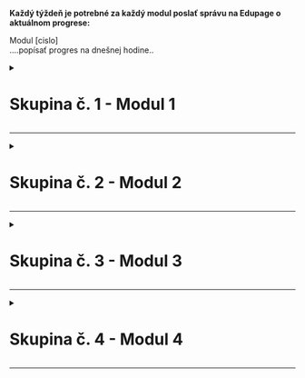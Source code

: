 **Každý týždeň je potrebné za každý modul poslať správu na Edupage o aktuálnom progrese:**  

Modul [cislo]  
....popísať progres na dnešnej hodine..



<details>
<summary><h1>Skupina č. 1 - Modul 1</h1></summary>

Ľubomír P., Adam Ladislav A. Š., Jakub Č., Martin Darius M. H.  

| Dátum | Aktuálny stav projektu |
|---------|---------|
| 10.9.2025 | Dneska sme stiahli potrebné programy na naprogramovanie robota a ďalej pracovali na mechanickom návrhu robota.|
| 17.9.2025 | Dneska sme našu skupinu rozdelili na dve "podskupiny", kedy sme dvaja robili na ruke robota, a dvaja na platforme ktorá bude ruku posúvať hore a dole. Ruku máme už skoro hotovú, na platforme sa ešte pracuje... |  
| 24.9.2025 | Dneska sme úplne zmenili mechaniku našej stavebnice a skoro celú ju postavili, budeme ešte musieť riešiť drobné nedokonalosti a problémy ktoré sa vyskytli. |
| 1.10.2025 | N/A - Prax |
| 8.10.2025 | N/A - Prax |
| 15.10.2025 | Dnes sme ďalej pracovali a vylepsovali mechaniku. Este budeme musiet poriesit nejake technicke nedokonalosti. |
| ... | ... |
</details>  

---

<details>
<summary><h1>Skupina č. 2 - Modul 2</h1></summary>

Samo P., Matúš M., Ondrej K.

| Dátum | Aktuálny stav projektu |
|---------|---------|
| 10.9.2025 | prototyp mechanizmu, ktorý odstraňuje zlé bloky |
| 17.9.2025 | Brainstorming a komunikácia so skupinou 3 ohľadom posuvného pásu, a pripravenie programu studio |
| 24.9.2025 | Dokončenie modulu a začanie pracovania na kóde. |
| 1.10.2025 | N/A - Prax |
| 8.10.2025 | N/A - Prax |
| 15.10.2025 | Dokončenie kódu pre modul |
| ... | ... |

</details>  

---

<details>
<summary><h1>Skupina č. 3 - Modul 3</h1></summary>

Michal O., Matej P.

| Dátum | Aktuálny stav projektu |
|---------|---------|
| 10.9.2025 | Premýšľanie nad navrhom robota a priprava prostredia pre programovanie. |
| 17.9.2025 | Dneska sme strehali papiere, komunikovali s ostatnými skupina, aby sme sa dohodli na spôsobe prepojenia modulov, ktoré sú susedné a robili prvé prototypy dopravného pásu. |
| 24.9.2025 | Príprava základnej konštrukcie na vkladanie farieb |
| 1.10.2025 | N/A - Prax |
| 8.10.2025 | N/A - Prax |
| 15.10.2025 | Triedili sme krabicu č. 6 a potom sme rozmýšľali nad návrhom zásobníkov a vyberača farieb zo zásobníkov. |

| ... | ... |

</details>  

---

<details>
<summary><h1>Skupina č. 4 - Modul 4</h1></summary>

Timur M., Marek M., Dušan Š., Patrik K.

| Dátum | Aktuálny stav projektu |
|---------|---------|
| 10.9.2025 | Tak teda dnes sme začali navrhovať ukladali priestor. |
| 17.9.2025 | Postavili sme platformu, ktorá je univerzálna, dá sa pripojiť na ostatné moduly. Brainstormovali sme o spôsobe uchopenia kociek. |
| 24.9.2025 | $${\color{red} -- CHÝBAJÚCI UPDATE -- }$$ progres ešte z minulej hodiny. Začali sme skladať platformu na skenovanie farieb. |
| 1.10.2025 | N/A - Prax |
| 8.10.2025 | N/A - Prax |
| 15.10.2025 | Dnes sme prisposobili vlastnú verziu pásu na spád dvoch farieb a pracujeme na mechanizme, ktorý umožní, aby kocky na seba padali bez prevrátenia. |
| ... | ... |

</details>  

---


<!-- 

----- Komentáre -----

# Skupina č. X

| Dátum | Aktuálny stav projektu |
|---------|---------|
| 1.1.2025 | Tu budeme písať postupný progres s vypracovaním zadania... <br> nový riadok |
| ...| ...|
| ... | ... |

 
<details>
<summary><h1>Skupina č. 1 - Modul 1</h1></summary>

Meno Priezvisko, Meno Priezvisko, Meno Priezvisko...

| Dátum | Aktuálny stav projektu |
|---------|---------|
| ...| ...|
| ... | ... |

</details>  
 
  -->



